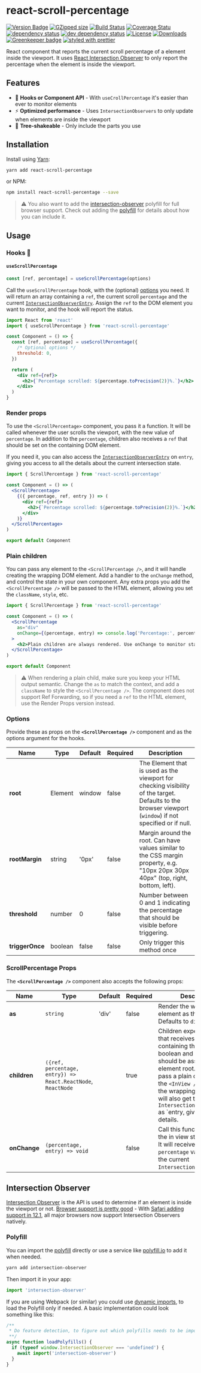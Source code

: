 # react-scroll-percentage

[![Version Badge][npm-version-svg]][package-url]
[![GZipped size][npm-minzip-svg]][bundlephobia-url]
[![Build Status][travis-svg]][travis-url]
[![Coverage Statu][coveralls-svg]][coveralls-url]
[![dependency status][deps-svg]][deps-url]
[![dev dependency status][dev-deps-svg]][dev-deps-url]
[![License][license-image]][license-url]
[![Downloads][downloads-image]][downloads-url]
[![Greenkeeper badge][greenkeeper-svg]][greenkeeper-url]
[![styled with prettier][prettier-svg]][prettier-url]

React component that reports the current scroll percentage of a element inside
the viewport. It uses
[React Intersection Observer](https://github.com/thebuilder/react-intersection-observer)
to only report the percentage when the element is inside the viewport.

## Features

- 🎣 **Hooks or Component API** - With `useCrollPercentage` it's easier than
  ever to monitor elements
- ⚡️ **Optimized performance** - Uses `IntersectionObservers` to only update
  when elements are inside the viewport
- 🌳 **Tree-shakeable** - Only include the parts you use

## Installation

Install using [Yarn](https://yarnpkg.com):

```sh
yarn add react-scroll-percentage
```

or NPM:

```sh
npm install react-scroll-percentage --save
```

> ⚠️ You also want to add the
> [intersection-observer](https://www.npmjs.com/package/react-scroll-percentage)
> polyfill for full browser support. Check out adding the [polyfill](#polyfill)
> for details about how you can include it.

## Usage

### Hooks 🎣

#### `useScrollPercentage`

```js
const [ref, percentage] = useScrollPercentage(options)
```

Call the `useScrollPercentage` hook, with the (optional) [options](#options) you
need. It will return an array containing a `ref`, the current scroll
`percentage` and the current
[`IntersectionObserverEntry`](https://developer.mozilla.org/en-US/docs/Web/API/IntersectionObserverEntry).
Assign the `ref` to the DOM element you want to monitor, and the hook will
report the status.

```jsx
import React from 'react'
import { useScrollPercentage } from 'react-scroll-percentage'

const Component = () => {
  const [ref, percentage] = useScrollPercentage({
    /* Optional options */
    threshold: 0,
  })

  return (
    <div ref={ref}>
      <h2>{`Percentage scrolled: ${percentage.toPrecision(2)}%.`}</h2>
    </div>
  )
}
```

### Render props

To use the `<ScrollPercentage>` component, you pass it a function. It will be
called whenever the user scrolls the viewport, with the new value of
`percentage`. In addition to the `percentage`, children also receives a `ref`
that should be set on the containing DOM element.

If you need it, you can also access the
[`IntersectionObserverEntry`](https://developer.mozilla.org/en-US/docs/Web/API/IntersectionObserverEntry)
on `entry`, giving you access to all the details about the current intersection
state.

```jsx
import { ScrollPercentage } from 'react-scroll-percentage'

const Component = () => (
  <ScrollPercentage>
    {({ percentage, ref, entry }) => (
      <div ref={ref}>
        <h2>{`Percentage scrolled: ${percentage.toPrecision(2)}%.`}</h2>
      </div>
    )}
  </ScrollPercentage>
)

export default Component
```

### Plain children

You can pass any element to the `<ScrollPercentage />`, and it will handle
creating the wrapping DOM element. Add a handler to the `onChange` method, and
control the state in your own component. Any extra props you add the
`<ScrollPercentage />` will be passed to the HTML element, allowing you set the
`className`, `style`, etc.

```jsx
import { ScrollPercentage } from 'react-scroll-percentage'

const Component = () => (
  <ScrollPercentage
    as="div"
    onChange={(percentage, entry) => console.log('Percentage:', percentage)}
  >
    <h2>Plain children are always rendered. Use onChange to monitor state.</h2>
  </ScrollPercentage>
)

export default Component
```

> ⚠️ When rendering a plain child, make sure you keep your HTML output semantic.
> Change the `as` to match the context, and add a `className` to style the
> `<ScrollPercentage />`. The component does not support Ref Forwarding, so if
> you need a `ref` to the HTML element, use the Render Props version instead.

### Options

Provide these as props on the **`<ScrollPercentage />`** component and as the
options argument for the hooks.

| Name            | Type    | Default | Required | Description                                                                                                                                              |
| --------------- | ------- | ------- | -------- | -------------------------------------------------------------------------------------------------------------------------------------------------------- |
| **root**        | Element | window  | false    | The Element that is used as the viewport for checking visibility of the target. Defaults to the browser viewport (`window`) if not specified or if null. |
| **rootMargin**  | string  | '0px'   | false    | Margin around the root. Can have values similar to the CSS margin property, e.g. "10px 20px 30px 40px" (top, right, bottom, left).                       |
| **threshold**   | number  | 0       | false    | Number between 0 and 1 indicating the percentage that should be visible before triggering.                                                               |
| **triggerOnce** | boolean | false   | false    | Only trigger this method once                                                                                                                            |

### ScrollPercentage Props

The **`<ScrollPercentage />`** component also accepts the following props:

| Name         | Type                                                         | Default | Required | Description                                                                                                                                                                                                                                                                                                                       |
| ------------ | ------------------------------------------------------------ | ------- | -------- | --------------------------------------------------------------------------------------------------------------------------------------------------------------------------------------------------------------------------------------------------------------------------------------------------------------------------------- |
| **as**       | `string`                                                     | 'div'   | false    | Render the wrapping element as this element. Defaults to `div`.                                                                                                                                                                                                                                                                   |
| **children** | `({ref, percentage, entry}) => React.ReactNode`, `ReactNode` |         | true     | Children expects a function that receives an object containing the `percentage` boolean and a `ref` that should be assigned to the element root. Alternatively pass a plain child, to have the `<InView />` deal with the wrapping element. You will also get the `IntersectionObserverEntry` as `entry, giving you more details. |
| **onChange** | `(percentage, entry) => void`                                |         | false    | Call this function whenever the in view state changes. It will receive the `percentage` value, alongside the current `IntersectionObserverEntry`.                                                                                                                                                                                 |

## Intersection Observer

[Intersection Observer](https://developer.mozilla.org/en-US/docs/Web/API/Intersection_Observer_API)
is the API is used to determine if an element is inside the viewport or not.
[Browser support is pretty good](http://caniuse.com/#feat=intersectionobserver) -
With
[Safari adding support in 12.1](https://webkit.org/blog/8718/new-webkit-features-in-safari-12-1/),
all major browsers now support Intersection Observers natively.

### Polyfill

You can import the
[polyfill](https://www.npmjs.com/package/intersection-observer) directly or use
a service like [polyfill.io](https://polyfill.io/v2/docs/) to add it when
needed.

```sh
yarn add intersection-observer
```

Then import it in your app:

```js
import 'intersection-observer'
```

If you are using Webpack (or similar) you could use
[dynamic imports](https://webpack.js.org/api/module-methods/#import-), to load
the Polyfill only if needed. A basic implementation could look something like
this:

```js
/**
 * Do feature detection, to figure out which polyfills needs to be imported.
 **/
async function loadPolyfills() {
  if (typeof window.IntersectionObserver === 'undefined') {
    await import('intersection-observer')
  }
}
```

[package-url]: https://npmjs.org/package/react-scroll-percentage
[npm-version-svg]: https://img.shields.io/npm/v/react-scroll-percentage.svg
[npm-minzip-svg]: https://img.shields.io/bundlephobia/minzip/react.svg
[bundlephobia-url]: https://bundlephobia.com/result?p=react-scroll-percentage
[travis-svg]: https://travis-ci.org/thebuilder/react-scroll-percentage.svg
[travis-url]: https://travis-ci.org/thebuilder/react-scroll-percentage
[coveralls-svg]:
  https://coveralls.io/repos/github/thebuilder/react-scroll-percentage/badge.svg?branch=master
[coveralls-url]:
  https://coveralls.io/github/thebuilder/react-scroll-percentage?branch=master
[deps-svg]: https://david-dm.org/thebuilder/react-scroll-percentage.svg
[deps-url]: https://david-dm.org/thebuilder/react-scroll-percentage
[dev-deps-svg]:
  https://david-dm.org/thebuilder/react-scroll-percentage/dev-status.svg
[dev-deps-url]:
  https://david-dm.org/thebuilder/react-scroll-percentage#info=devDependencies
[license-image]: http://img.shields.io/npm/l/react-scroll-percentage.svg
[license-url]: LICENSE
[downloads-image]: http://img.shields.io/npm/dm/react-scroll-percentage.svg
[downloads-url]: http://npm-stat.com/charts.html?package=react-scroll-percentage
[greenkeeper-svg]:
  https://badges.greenkeeper.io/thebuilder/react-scroll-percentage.svg
[greenkeeper-url]: https://greenkeeper.io/
[prettier-svg]: https://img.shields.io/badge/styled_with-prettier-ff69b4.svg
[prettier-url]: https://github.com/prettier/prettier
